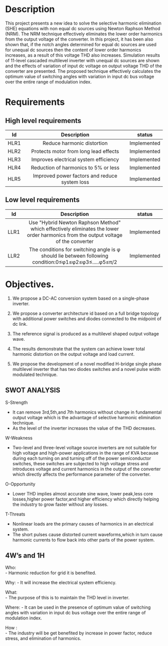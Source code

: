 # Description
This project presents a new idea to solve the selective harmonic elimination (SHE) equations with non equal dc sources using Newton Raphson Method (NRM).
The NRM technique effectively eliminates the lower order harmonics from the output voltage of the converter.
In this project, it has been also shown that, if the notch angles determined for equal dc sources are used for unequal dc sources then the content of lower order harmonics 
increases, as a result of this voltage THD also increases.
           Simulation results of 11-level cascaded multilevel inverter with unequal dc sources are shown and the effects of variation of input dc voltage on output voltage THD
of the converter are presented. The proposed technique effectively calculates the optimum value of switching angles with variation in input dc bus voltage over the entire 
range of modulation index.  

# Requirements
## High level requirements
| Id          |  Description  |    status  |
| :--:        | :--:          |   :--:     |
| HLR1        | Reduce harmonic distortion | Implemented |
| HLR2        | Protects motor from long lead effects | Implemented |
| HLR3        | Improves electrical system efficiency | Implemented |
| HLR4        | Reduction of harmonics to 5% or less  | Implemented |
| HLR5        | Improved power factors and reduce system loss | Implemented |


## Low level requirements
| Id          |  Description  |    status  |
| :--:        | :--:          |   :--:     |
| LLR1        | Use "Hybrid Newton Raphson Method" which effectively eliminates the lower order harmonics from the output voltage of the converter| Implemented |
|LLR2         | The conditions for switching angle is φ should lie between following condition:0≤φ1≤φ2≤φ3≤.....φ5≤π/2 | Implemented |

# Objectives.
1) We propose a DC-AC conversion system based on a single-phase inverter.

2) We propose a converter architecture id based on a full bridge topology with additional power
switches and diodes connected to the midpoint of dc link.

3) The reference signal is produced as a multilevel shaped output voltage wave.

4) The results demonstrate that the system can achieve lower total harmonic distortion on the output
voltage and load current.

5) We propose the development of a novel modified H-bridge single phase multilevel inverter that
has two diodes switches and a novel pulse width modulated technique. 

## SWOT ANALYSIS

S-Strength
  - It can remove 3rd,5th,and 7th harmonics without change in fundamental output voltage which is the advantage of selective harmonic elimination technique.
  - As the level of the inverter increases the value of the THD decreases.
  
 W-Weakness
 - Two-level and three-level voltage source inverters are not suitable for high voltage and high-power applications in the range of KVA because during each turning on and 
turning off of the power semiconductor switches, these switches are subjected to high voltage stress and introduces voltage and current harmonics in the output 
of the converter which directly affects the performance parameter of the converter. 
 
 O-Opportunity
 - Lower THD implies almost accurate sine wave, lower peak,less core losses,higher power factor,and higher efficiency which directly helping the industry to grow faster without any losses.

T-Threats
- Nonlinear loads are the primary causes of harmonics in an electrical system.
- The short pulses cause distorted current waveforms,which in turn cause harmonic currents to flow back into other parts of the power system.

## 4W’s and 1H  

Who:  
      - Harmonic reduction for grid it is benefited.

Why:
      - It will increase the electrical system efficiency.

What:  
      - The purpose of this is to maintain the THD level in inverter.

Where: 
       - It can be used in the presence of optimum value of switching angles with variation in input dc bus voltage over the entire range of modulation index.

How :  
       - The industry will be get benefited by increase in power factor, reduce stress, and elimination of harmonics.

